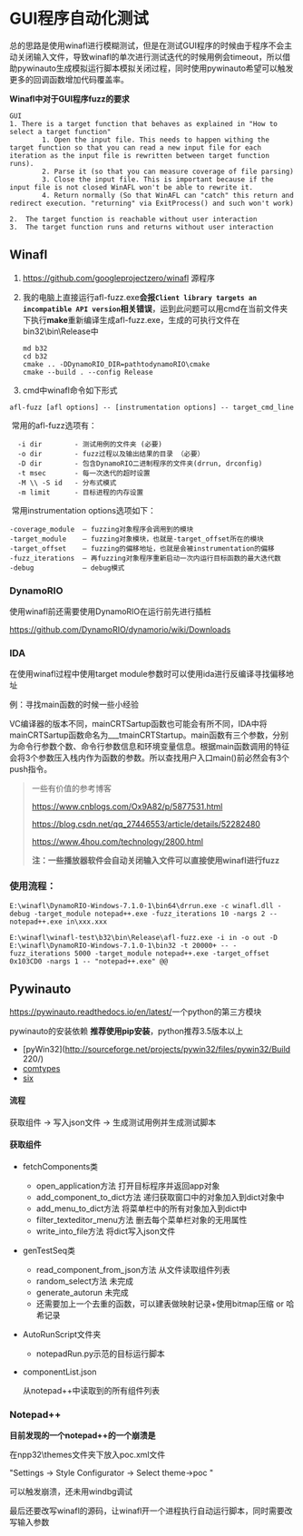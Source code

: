 # GUI程序自动化测试

总的思路是使用winafl进行模糊测试，但是在测试GUI程序的时候由于程序不会主动关闭输入文件，导致winafl的单次进行测试迭代的时候用例会timeout，所以借助pywinauto生成模拟运行脚本模拟关闭过程，同时使用pywinauto希望可以触发更多的回调函数增加代码覆盖率。



**Winafl中对于GUI程序fuzz的要求**

```
GUI
1. There is a target function that behaves as explained in "How to select a target function"
		1. Open the input file. This needs to happen withing the target function so that you can read a new input file for each iteration as the input file is rewritten between target function runs).
		2. Parse it (so that you can measure coverage of file parsing)
		3. Close the input file. This is important because if the input file is not closed WinAFL won't be able to rewrite it.
		4. Return normally (So that WinAFL can "catch" this return and redirect execution. "returning" via ExitProcess() and such won't work)
		
2.  The target function is reachable without user interaction
3.  The target function runs and returns without user interaction
```



## Winafl

1. <https://github.com/googleprojectzero/winafl> 源程序

2. 我的电脑上直接运行afl-fuzz.exe**会报`Client library targets an incompatible API version`相关错误**，运到此问题可以用cmd在当前文件夹下执行**make**重新编译生成afl-fuzz.exe，生成的可执行文件在bin32\bin\Release中

   ```shell
   md b32
   cd b32
   cmake .. -DDynamoRIO_DIR=pathtodynamoRIO\cmake
   cmake --build . --config Release
   ```

3. cmd中winafl命令如下形式

```
afl-fuzz [afl options] -- [instrumentation options] -- target_cmd_line
```

​	常用的afl-fuzz选项有：

```
  -i dir        - 测试用例的文件夹 (必要)
  -o dir        - fuzz过程以及输出结果的目录 （必要）
  -D dir        - 包含DynamoRIO二进制程序的文件夹(drrun, drconfig)
  -t msec       - 每一次迭代的超时设置
  -M \\ -S id   - 分布式模式
  -m limit      - 目标进程的内存设置
```

​	常用instrumentation options选项如下：

```
-coverage_module  – fuzzing对象程序会调用到的模块
-target_module    – fuzzing对象模块，也就是-target_offset所在的模块
-target_offset    – fuzzing的偏移地址，也就是会被instrumentation的偏移
-fuzz_iterations  – 再fuzzing对象程序重新启动一次内运行目标函数的最大迭代数
-debug            – debug模式
```



### DynamoRIO

使用winafl前还需要使用DynamoRIO在运行前先进行插桩

 <https://github.com/DynamoRIO/dynamorio/wiki/Downloads>



### IDA

在使用winafl过程中使用target module参数时可以使用ida进行反编译寻找偏移地址



例：寻找main函数的时候一些小经验

VC编译器的版本不同，mainCRTSartup函数也可能会有所不同，IDA中将mainCRTSartup函数命名为___tmainCRTStartup。main函数有三个参数，分别为命令行参数个数、命令行参数信息和环境变量信息。根据main函数调用的特征会将3个参数压入栈内作为函数的参数。所以查找用户入口main()前必然会有3个push指令。



> 一些有价值的参考博客
>
> <https://www.cnblogs.com/Ox9A82/p/5877531.html>
>
> <https://blog.csdn.net/qq_27446553/article/details/52282480>
>
> <https://www.4hou.com/technology/2800.html>
>
> **注：一些播放器软件会自动关闭输入文件可以直接使用winafl进行fuzz**



### 使用流程：

```
E:\winafl\DynamoRIO-Windows-7.1.0-1\bin64\drrun.exe -c winafl.dll -debug -target_module notepad++.exe -fuzz_iterations 10 -nargs 2 -- notepad++.exe in\xxx.xxx
```

```
E:\winafl\winafl-test\b32\bin\Release\afl-fuzz.exe -i in -o out -D E:\winafl\DynamoRIO-Windows-7.1.0-1\bin32 -t 20000+ -- -fuzz_iterations 5000 -target_module notepad++.exe -target_offset 0x103CD0 -nargs 1 -- "notepad++.exe" @@
```



## Pywinauto

<https://pywinauto.readthedocs.io/en/latest/>一个python的第三方模块

pywinauto的安装依赖 **推荐使用pip安装**，python推荐3.5版本以上

- [pyWin32](http://sourceforge.net/projects/pywin32/files/pywin32/Build 220/)
- [comtypes](https://github.com/enthought/comtypes/releases)
- [six](https://pypi.python.org/pypi/six)



#### **流程** 

获取组件 -> 写入json文件 -> 生成测试用例并生成测试脚本

#### 获取组件

* fetchComponents类
  * open_application方法 打开目标程序并返回app对象
  * add_component_to_dict方法 递归获取窗口中的对象加入到dict对象中
  * add_menu_to_dict方法 将菜单栏中的所有对象加入到dict中
  * filter_texteditor_menu方法 删去每个菜单栏对象的无用属性
  * write_into_file方法 将dict写入json文件
  
* genTestSeq类
  * read_component_from_json方法 从文件读取组件列表
  * random_select方法 未完成
  * generate_autorun 未完成
  * 还需要加上一个去重的函数，可以建表做映射记录+使用bitmap压缩 or 哈希记录

* AutoRunScript文件夹

  * notepadRun.py示范的目标运行脚本

* componentList.json

  从notepad++中读取到的所有组件列表



### Notepad++

**目前发现的一个notepad++的一个崩溃是**

在npp32\themes文件夹下放入poc.xml文件

"Settings -> Style Configurator -> Select theme->poc  "

可以触发崩溃，还未用windbg调试



最后还要改写winafl的源码，让winafl开一个进程执行自动运行脚本，同时需要改写输入参数